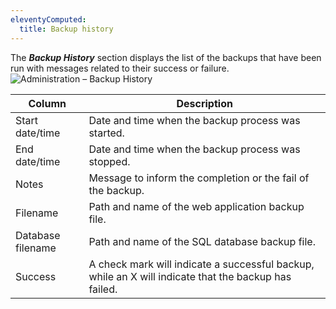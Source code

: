 ```yaml
---
eleventyComputed:
  title: Backup history
---
```

The ***Backup History*** section displays the list of the backups that have been run with messages related to their success or failure.  
![Administration – Backup History](https://webdevolutions.azureedge.net/docs/en/server/clip10404.png)

| Column           | Description                                                                                          |
|------------------|------------------------------------------------------------------------------------------------------|
| Start date/time  | Date and time when the backup process was started.                                                   |
| End date/time    | Date and time when the backup process was stopped.                                                   |
| Notes            | Message to inform the completion or the fail of the backup.                                          |
| Filename         | Path and name of the web application backup file.                                                    |
| Database filename| Path and name of the SQL database backup file.                                                       |
| Success          | A check mark will indicate a successful backup, while an X will indicate that the backup has failed. |
